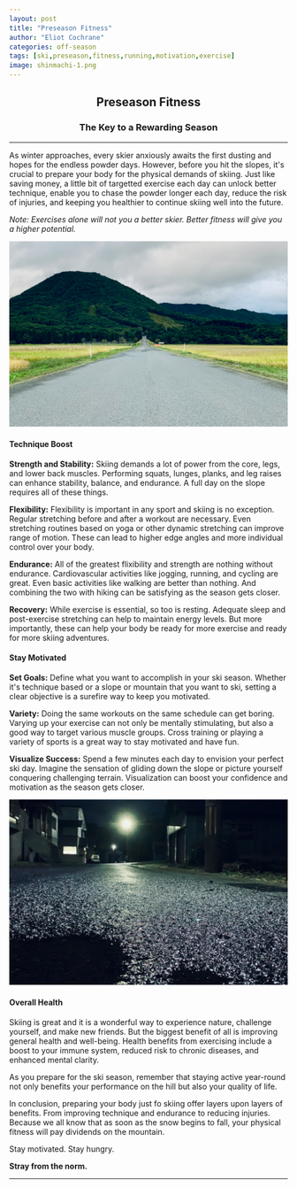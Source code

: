 ```yaml
---
layout: post
title: "Preseason Fitness"
author: "Eliot Cochrane"
categories: off-season
tags: [ski,preseason,fitness,running,motivation,exercise]
image: shinmachi-1.png
---
```


## <center>Preseason Fitness</center>
### <center>The Key to a Rewarding Season</center>

***

As winter approaches, every skier anxiously awaits the first dusting and hopes for the endless powder days. However, before you hit the slopes, it's crucial to prepare your body for the physical demands of skiing. Just like saving money, a little bit of targetted exercise each day can unlock better technique, enable you to chase the powder longer each day, reduce the risk of injuries, and keeping you healthier to continue skiing well into the future.

*Note: Exercises alone will not you a better skier. Better fitness will give you a higher potential.*

![Road leading up to ski area in fall](/assets/img/shinmachi-1.png)

#### Technique Boost

**Strength and Stability:** Skiing demands a lot of power from the core, legs, and lower back muscles. Performing squats, lunges, planks, and leg raises can enhance stability, balance, and endurance. A full day on the slope requires all of these things.

**Flexibility:** Flexibility is important in any sport and skiing is no exception. Regular stretching before and after a workout are necessary. Even stretching routines based on yoga or other dynamic stretching can improve range of motion. These can lead to higher edge angles and more individual control over your body.

**Endurance:** All of the greatest flixibility and strength are nothing without endurance. Cardiovascular activities like jogging, running, and cycling are great. Even basic activities like walking are better than nothing. And combining the two with hiking can be satisfying as the season gets closer.

**Recovery:** While exercise is essential, so too is resting. Adequate sleep and post-exercise stretching can help to maintain energy levels. But more importantly, these can help your body be ready for more exercise and ready for more skiing adventures.

#### Stay Motivated

**Set Goals:** Define what you want to accomplish in your ski season. Whether it's technique based or a slope or mountain that you want to ski, setting a clear objective is a surefire way to keep you motivated.

**Variety:** Doing the same workouts on the same schedule can get boring. Varying up your exercise can not only be mentally stimulating, but also a good way to target various muscle groups. Cross training or playing a variety of sports is a great way to stay motivated and have fun.

**Visualize Success:** Spend a few minutes each day to envision your perfect ski day. Imagine the sensation of gliding down the slope or picture yourself conquering challenging terrain. Visualization can boost your confidence and motivation as the season gets closer.

![Road at night after rain](/assets/img/nightrun-1.png)

#### Overall Health

Skiing is great and it is a wonderful way to experience nature, challenge yourself, and make new friends. But the biggest benefit of all is improving general health and well-being. Health benefits from exercising include a boost to your immune system, reduced risk to chronic diseases, and enhanced mental clarity.

As you prepare for the ski season, remember that staying active year-round not only benefits your performance on the hill but also your quality of life.

In conclusion, preparing your body just fo skiing offer layers upon layers of benefits. From improving technique and endurance to reducing injuries. Because we all know that as soon as the snow begins to fall, your physical fitness will pay dividends on the mountain.

Stay motivated.
Stay hungry.

**Stray from the norm.**

***